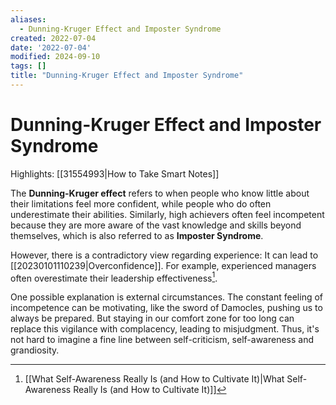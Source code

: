 ```yaml
---
aliases:
  - Dunning-Kruger Effect and Imposter Syndrome
created: 2022-07-04
date: '2022-07-04'
modified: 2024-09-10
tags: []
title: "Dunning-Kruger Effect and Imposter Syndrome"
---
```


# Dunning-Kruger Effect and Imposter Syndrome

Highlights: [[31554993|How to Take Smart Notes]]

The **Dunning-Kruger effect** refers to when people who know little about their limitations feel more confident, while people who do often underestimate their abilities. Similarly, high achievers often feel incompetent because they are more aware of the vast knowledge and skills beyond themselves, which is also referred to as **Imposter Syndrome**.

However, there is a contradictory view regarding experience: It can lead to [[20230101110239|Overconfidence]]. For example, experienced managers often overestimate their leadership effectiveness[^1].

One possible explanation is external circumstances. The constant feeling of incompetence can be motivating, like the sword of Damocles, pushing us to always be prepared. But staying in our comfort zone for too long can replace this vigilance with complacency, leading to misjudgment. Thus, it's not hard to imagine a fine line between self-criticism, self-awareness and grandiosity.

[^1]: [[What Self-Awareness Really Is (and How to Cultivate It)|What Self-Awareness Really Is (and How to Cultivate It)]]